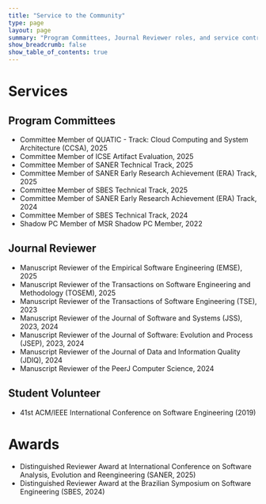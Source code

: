 ```yaml
---
title: "Service to the Community"
type: page
layout: page
summary: "Program Committees, Journal Reviewer roles, and service contributions."
show_breadcrumb: false
show_table_of_contents: true
---
```


# Services

## Program Committees

- Committee Member of QUATIC - Track: Cloud Computing and System Architecture (CCSA), 2025
- Committee Member of ICSE Artifact Evaluation, 2025 
- Committee Member of SANER Technical Track, 2025
- Committee Member of SANER Early Research Achievement (ERA) Track, 2025
- Committee Member of SBES Technical Track, 2025
- Committee Member of SANER Early Research Achievement (ERA) Track, 2024
- Committee Member of SBES Technical Track, 2024  
- Shadow PC Member of MSR Shadow PC Member, 2022 

## Journal Reviewer

- Manuscript Reviewer of the Empirical Software Engineering (EMSE), 2025
- Manuscript Reviewer of the Transactions on Software Engineering and Methodology (TOSEM), 2025  
- Manuscript Reviewer of the Transactions of Software Engineering (TSE), 2023
- Manuscript Reviewer of the Journal of Software and Systems (JSS), 2023, 2024 
- Manuscript Reviewer of the Journal of Software: Evolution and Process (JSEP), 2023, 2024  
- Manuscript Reviewer of the Journal of Data and Information Quality (JDIQ), 2024  
- Manuscript Reviewer of the PeerJ Computer Science, 2024   

## Student Volunteer

- 41st ACM/IEEE International Conference on Software Engineering (2019)


# Awards

- Distinguished Reviewer Award at International Conference on Software Analysis, Evolution and Reengineering (SANER, 2025)
- Distinguished Reviewer Award at the Brazilian Symposium on Software Engineering (SBES, 2024)
